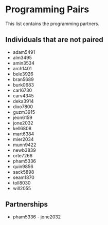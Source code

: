 # Programming Pairs

This list contains the programming partners. 

## Individuals that are not paired

* adam5491
* alm3495
* amin3534
* arch1401
* bele3926
* bran5689
* burk0683
* carl6730 
* carv4345
* deka3914
* dixo7800
* guzm3915
* jeon6159 
* jone2032
* kell6808
* mart6384
* mier2034
* munn9422
* newb3839
* orte7266
* pham5336
* quin9856
* sack5898
* seam1870
* toll8030
* will2055

## Partnerships
* pham5336 - jone2032
